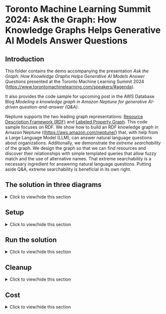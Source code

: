 # Toronto Machine Learning Summit 2024: Ask the Graph: How Knowledge Graphs Helps Generative AI Models Answer Questions

## Introduction

This folder contains the demo accompanying the presentation _Ask the Graph: How Knowledge Graphs Helps Generative AI Models Answer Questions_ presented at the Toronto Machine Learning Summit 2024 (<https://www.torontomachinelearning.com/speakers/#agenda>). 

It also provides the code sample for upcoming post in the AWS Database Blog *Modeling a knowledge graph in Amazon Neptune for generative AI-driven question-and-answer (Q&A)*. 

Neptune supports the two leading graph representations: [Resource Description Framework (RDF)](https://www.w3.org/RDF/) and [Labeled Property Graph](https://tinkerpop.apache.org/). This code sample focuses on RDF. We show how to build an RDF knowledge graph in Amazon Neptune ((https://aws.amazon.com/neptune/) that, with help from a Large Language Model (LLM), can answer natural language questions about organizations. Additionally, we demonstrate the *extreme searchability* of the graph. We design the graph so that we can find resources and discover their relationships with simple templated queries that allow fuzzy match and the use of alternative names. That extreme searchability is a necessary ingredient for answering natural language questions. Putting aside Q&A, extreme searchability is beneficial in its own right.

## The solution in three diagrams
<details><summary>Click to view/hide this section</summary>
<p>


In this section, we depict the solution you will build from this repo. The first shows how a user asks a question that is answered by the knowledge graph. 

![Overall solution](images/xskg_overall.png "Overall solution"). 

The solution uses the following AWS services:

- Amazon Neptune as the RDF knowledge graph database.
- Optionally, a [Neptune Analytics](https://docs.aws.amazon.com/neptune-analytics/latest/userguide/what-is-neptune-analytics.html) graph, enabling you to run analytical queries and graph algorithms on the data to further research the question.
- An [Amazon OpenSearch Service](https://aws.amazon.com/opensearch-service/) domain as a search index. It allows you to find unstructured data (in our case, press releases) using semantic search based on vector embedding similarity. It also provides powerful lexical search of the graph data in the Neptune knowledge graph. Both capabilities are critical to answering natural language questions.
- [Amazon Bedrock](https://aws.amazon.com/bedrock/) to invoke LLMs to perform entity extraction and embedding creation.
- An [Amazon SageMaker](https://aws.amazon.com/sagemaker/) notebook instance, which acts as a test client to prepare and load the graph data, as well as to ask questions and make follow-up queries to further research the question.
- [Neptune Graph Explorer](https://docs.aws.amazon.com/neptune/latest/userguide/visualization-graph-explorer.html), a low-code visualization UI to explore the graph. You can find resources related to the question and discover additional relationships.

Here is our graph data model. 

![Data model](images/xskg_datamodel.png "Data model"). 

Overall the model describes organizations and their relationships. It incorporates both structured and unstructured data. Unstructured data is a set press releases that discuss noteworthy events (e.g., acqusitions) about organizations.

Resources are shown in three colors: red, yellow, and blue. 

- Red boxes are unstructured data. A ```Document``` is a press release. It has provenance (who did what and when to produce the document) associated with it. We do not keep the text of the document in the graph. Rather, in the OpenSearch Service we maintain a vector embedding index allowing the user to find documents using semantic similarity based on vector distance. In that index, we break the document into chunks. We link those chunks to the URI of the document in the graph.
- Blue boxes are structured data. We represent an organization and its relationships to products, services, people, locations, industries, and to other organizations. This part of the graph carefully follows an ontology and is built from structured sources like [DBPedia](https://www.dbpedia.org/). Significantly, the part is NOT built from unstructured data and can live without such data. (This is an important point; many discussions of knowledge graph paired with generative AI emphasize unstructured data and underplay the importance of structured data.) Resources here have *rich naming*. Each resource has preferred and alternate names and URIs; this gives us many terms to search a resource. (We also maintain a lexical index of this data in OpenSearch service, making it even more searchable.) The blue part also has an industry taxonomy: a hierarchy of industries that we can link organizations to.
- Yellow boxes bridge the gap between red and blue. If an organization is mentioned in a press release, how can we link it to the organizational resource in the blue part of the graph? From each press release we extract (using AI-powered entity extraction) entities and events that are mentioned. We link the document (red box) to an extracted event (yellow box). We link the extracted event (e.g., a corporate acquisition) to the extracted entities (e.g., an organization) who play a role (e.g., an investee) in the event. Finally, for each extracted entity (yellow), we attempt to resolve that entity (using a ```resolvesTo``` relationship) to a blue resource. We'll get help from the LLM for that resolution.

If you would like to read more about the model, refer to the above-mentioned talk and blog post.

The last diagram in this section shows how we ingest source data. 

![Data ingest](images/xskg_ingest.png "Data ingest"). 

The three sources of data are structured, unstructured text sources (the press releases), and an ontology and taxonomy designed by a knowledge graph data specialist.

We draw structured data from CSV files that are sourced from DBPedia. In notebook 0-PrepStructured.ipynb, we show how to build from this source RDF data whose structure follows the graph model. 

Unstructured text sources require more elaborate processing. In 1-PrepUnstructured.ipynb, we demonstrate to to chunk the press releases and create their embeddings, how to perform the entity extraction, and how to perform the entity resolution. 

Additionally, a knowledge graph modeling specialist prepares an ontology and taxonomy (key modeling artifacts whose importance we discuss later). We bulk load them into the Neptune database in 2-IngestData.ipynb.

We stage the RDF data in an Amazon Simple Storage Service (Amazon S3) bucket. In notebook 2-IngestData.ipynb, we bulk load it into the Neptune database. In Neptune, we enable the full-text search feature, which graphs data to the OpenSearch Service domain, allowing us to find graph data there using lexical search.

Optionally, we load the same graph data into a Neptune Analytics graph, enabling us to discover paths and perform further analytics of the data as part of our research of the question.


</p>
</details>

## Setup
<details><summary>Click to view/hide this section</summary>
<p>


To setup this solution, you need an AWS account with permission to create resources such as a Neptune cluster, and OpenSearch Service cluster, S3 bucket, and SageMaker resources. Also select a single region in which to deploy your resources, ensure that Amazon Neptune, Amazon OpenSearch Service, Amazon Sagemaker, and S3 are all available for deployment in said region.

### Allow Bedrock models
In your AWS console, open the Bedrock console and request model access for the _Titan Embeddings G1_ and _Claude_ models. For instructions how to request model access, follow <https://docs.aws.amazon.com/bedrock/latest/userguide/model-access.html>.

Check back until both models show as _Access granted_.

![Bedrock model access](images/bedrock_model_access.png "Bedrock model access"). 

### Create Amazon Simple Storage Service (S3) Bucket
Create an Amazon Simple Storage Service (S3) bucket in the same account and region in which you deploy the other resources. This bucket is used to store embeddings produced by Neptune ML model training.

Follow instructions in [https://docs.aws.amazon.com/AmazonS3/latest/userguide/create-bucket-overview.html](https://docs.aws.amazon.com/AmazonS3/latest/userguide/create-bucket-overview.html). The bucket may be private and use default encryption. Take note of your bucket name and resource ARN for upcoming deployment steps.

### Setup Amazon Neptune Cluster
Create a Neptune cluster and a notebook instance. One way to setup these resources is using the CloudForamtion template via [https://docs.aws.amazon.com/neptune/latest/userguide/get-started-cfn-create.html](https://docs.aws.amazon.com/neptune/latest/userguide/get-started-cfn-create.html). We recommend using a `NotebookInstanceType` of `ml.t3.medium` or higher.

When the CloudFormation stack completes, locate the Neptune cluster and *make note of its VPC and subnets*. You will need these when creating the OpenSearch Service domain to ensure you create resources that can connect to eachother.

![Neptune Connection Items](images/neptune_strings.png) TODO borrow from movie search

### Setup Amazon OpenSearch Service Domain
In the Opensearch Service console, create a new domain as follows;
- Use standard create.
- Choose `Dev/test` template.
- Choose `Domain without standby` with `1-AZ` deployment option.
- Use version OpenSearch 2.7 or higher.
- Under `network`, choose the same VPC in which your Neptune cluster is deployed. For subnets, choose one of the subnets under the Neptune cluster.
- For security group, use a security group allowing inbound access to port 443.
- Disable fine-grained access control.

Once setup, *make note of the domain endpoint*. You will need it when running through the notebooks.

For more on creating domains, see [https://docs.aws.amazon.com/opensearch-service/latest/developerguide/createupdatedomains.html](https://docs.aws.amazon.com/opensearch-service/latest/developerguide/createupdatedomains.html). 

### Enable Full-Text Search on Amazon Neptune Cluster

TODO

### Modify IAM Role in Notebook Instance 

In the SageMaker console, locate the notebook instance that was created by the Neptune cluster CloudFormation stack. Find its IAM role under `Permissions and encryption` on the details page for the notebook. Select that role and add IAM policies as follows:

![Neptune Notebook Role ARN](images/notebook_arn.png) TODO image from movie search

- The notebook should already have read access to all S3 buckets. Add write access to the S3 bucket you created above. One way to accomplish this is to add the `AmazonS3FullAccess` managed policy.
- The notebook should be able to read from and write to your Amazon OpenSearch Service Domain. One way to accomplish this is to add the `AmazonOpenSearchServiceFullAccess` managed policy.
- TODO: comprehend
- TODO: bedrock
- TODO: analytics

### (OPTIONAL) Create Neptune Analytics Graph

In your AWS console, open the Neptune console. In the left menu, select _Graphs_ to create a graph. 

Follow instructions <https://docs.aws.amazon.com/neptune-analytics/latest/userguide/gettingStarted-creating-a-graph.html> to create the graph. 

Use the following settings: 
- Graph name: *tmls*
- Data source: Create empty graph
- Enable public connectivity: check
- Setup private endpoint: uncheck
- Vector search settings: Enable these settings and set dimension to *1536*.

It will take a few minutes to create. Wait for the status of the graph to become *Available*. 

TODO - find the graph endpoint ...

</p>
</details>

## Run the solution
<details><summary>Click to view/hide this section</summary>
<p>



From this repository, download the four notebooks and supporting Python source files:

- 0-PrepStructured.ipynb
- 1-PrepUnstructured.ipynb
- 2-IngestData.ipynb
- 3-Query.ipynb
- ai_helpers.py
- aos_helpers.py
- neptune_helpers.py
- rdf_helpers.py
- query_helpers.py

Back in the SageMaker console, open the Jupyter notebook folder view

![jupyter](images/jupyter.png "jupyter"). TODO image

In Jupyter, upload the above files from your local copy:

![jupyter notebooks upload](images/jupyter_upload.png "jupyter notebooks upload"). TODO image

In the same folder on the notebook instance, create a file called ```.env``` with the following contents:

```
AOS_ENDPOINT_HOST=<your OpenSearch Service domain host>
S3_BUCKET_NOSLASH=<your S3 bucket and folder (if any). Do NOT end with a slash>
GRAPH_IDENTIFIER=<your Neptune Analytics graph identifier (OPTIONAL)>
```

Now run through the notebooks! *0-PrepStructured.ipynb* and *1-PrepUnsructured.ipynb* are optional, meant mostly to show how we prepared the data. You may skip these as the prepared data is already available publicly.


</p>
</details>

## Cleanup
<details><summary>Click to view/hide this section</summary>
<p>



This demo incurs cost. If you are done and wish to avoid further charges:

- Delete the CloudFormation stack you created for the Neptune cluster and notebook instance. See <https://docs.aws.amazon.com/AWSCloudFormation/latest/UserGuide/cfn-console-delete-stack.html> for instructions how to delete a stack.
- Delete the Neptune Analytics graphs. The Neptune console provides an action to delete a graph. Or see <https://docs.aws.amazon.com/neptune-analytics/latest/apiref/API_DeleteGraph.html>. 
- Remove the S3 bucket. See <https://docs.aws.amazon.com/AmazonS3/latest/userguide/delete-bucket.html>.
- Delete the OpenSearch Service domain you created. You may do this from the Opensearch Service console. Or see [https://awscli.amazonaws.com/v2/documentation/api/2.7.12/reference/opensearch/delete-domain.html](https://awscli.amazonaws.com/v2/documentation/api/2.7.12/reference/opensearch/delete-domain.html). 


</p>
</details>

## Cost
<details><summary>Click to view/hide this section</summary>
<p>


This solution incurs cost. Refer to pricing guides for [Neptune](https://aws.amazon.com/neptune/pricing/), [S3](https://aws.amazon.com/s3/pricing/), [OpenSearch Service](https://aws.amazon.com/opensearch-service/pricing/), and [SageMaker](https://aws.amazon.com/sagemaker/pricing/).


</p>
</details>
